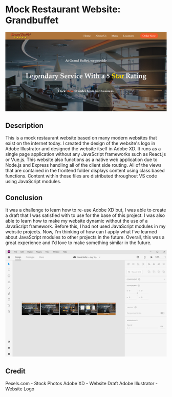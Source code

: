 # Mock Restaurant Website: Grandbuffet

<img src='frontend/static/css/assets/GrandBuffet-ReadMe.png'>

## Description

This is a mock restaurant website based on many modern websites that exist on the internet today.
I created the design of the website's logo in Adobe Illustrator and designed the website itself in Adobe XD.
It runs as a single page application without any JavaScript frameworks such as React.js or Vue.js.
This website also functions as a native web application due to Node.js and Express handling all of the client side routing.
All of the views that are contained in the frontend folder displays content using class based functions.
Content within those files are distributed throughout VS code using JavaScript modules.

## Conclusion

It was a challenge to learn how to re-use Adobe XD but, I was able to create a draft that I was satisfied with to use for the base of this project.
I was also able to learn how to make my website dynamic without the use of a JavaScript framework.
Before this, I had not used JavaScript modules in my website projects.
Now, I'm thinking of how can I apply what I've learned about JavaScript modules to other projects in the future.
Overall, this was a great experience and I'd love to make something similar in the future.

<img src='frontend/static/css/assets/GrandBuffet(AdobeXD).png'>

## Credit

Pexels.com - Stock Photos
Adobe XD - Website Draft
Adobe Illustrator - Website Logo
